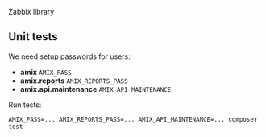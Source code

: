 Zabbix library

## Unit tests

We need setup passwords for users:

- **amix** `AMIX_PASS`
- **amix.reports** `AMIX_REPORTS_PASS`
- **amix.api.maintenance** `AMIX_API_MAINTENANCE`

Run tests:

```
AMIX_PASS=... AMIX_REPORTS_PASS=... AMIX_API_MAINTENANCE=... composer test
```
